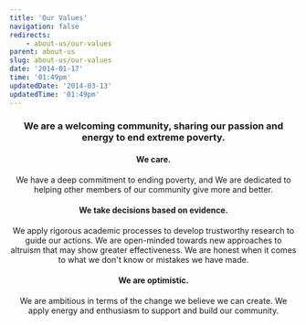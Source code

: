 ```yaml
---
title: 'Our Values'
navigation: false
redirects:
    - about-us/our-values
parent: about-us
slug: about-us/our-values
date: '2014-01-17'
time: '01:49pm'
updatedDate: '2014-03-13'
updatedTime: '01:49pm'
---
```

<center>

### We are a welcoming community, sharing our passion and energy to end extreme poverty.

#### We care.

We have a deep commitment to ending poverty, and
We are dedicated to helping other members of our community give more and better.

#### We take decisions based on evidence.

We apply rigorous academic processes to develop trustworthy research to guide our actions.
We are open-minded towards new approaches to altruism that may show greater effectiveness.
We are honest when it comes to what we don't know or mistakes we have made.

#### We are optimistic.

We are ambitious in terms of the change we believe we can create. 
We apply energy and enthusiasm to support and build our community.

</center>